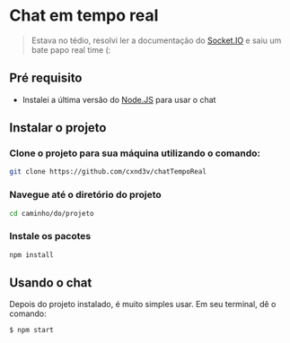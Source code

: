 # Chat em tempo real

> Estava no tédio, resolvi ler a documentação do [Socket.IO](https://socket.io/docs/v4) e saiu um bate papo real time (:

## Pré requisito

* Instalei a última versão do [Node.JS](https://nodejs.org/en/) para usar o chat

## Instalar o projeto 

### Clone o projeto para sua máquina utilizando o comando:
```bash
git clone https://github.com/cxnd3v/chatTempoReal
```

### Navegue até o diretório do projeto
```bash
cd caminho/do/projeto
```

### Instale os pacotes
```bash
npm install
```

## Usando o chat

Depois do projeto instalado, é muito simples usar. Em seu terminal, dê o comando:

```bash
$ npm start
```
